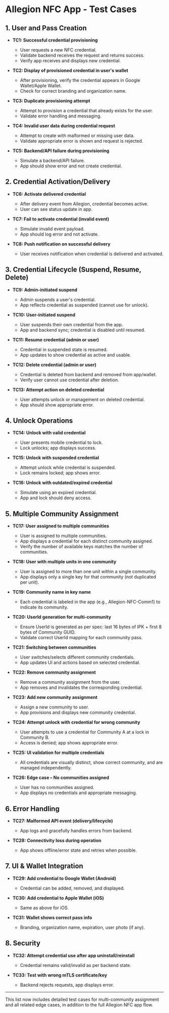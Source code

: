 # Allegion NFC App - Test Cases

## 1. User and Pass Creation

- **TC1: Successful credential provisioning**
  - User requests a new NFC credential.
  - Validate backend receives the request and returns success.
  - Verify app receives and displays new credential.

- **TC2: Display of provisioned credential in user's wallet**
  - After provisioning, verify the credential appears in Google Wallet/Apple Wallet.
  - Check for correct branding and organization name.

- **TC3: Duplicate provisioning attempt**
  - Attempt to provision a credential that already exists for the user.
  - Validate error handling and messaging.

- **TC4: Invalid user data during credential request**
  - Attempt to create with malformed or missing user data.
  - Validate appropriate error is shown and request is rejected.

- **TC5: Backend/API failure during provisioning**
  - Simulate a backend/API failure.
  - App should show error and not create credential.

## 2. Credential Activation/Delivery

- **TC6: Activate delivered credential**
  - After delivery event from Allegion, credential becomes active.
  - User can see status update in app.

- **TC7: Fail to activate credential (invalid event)**
  - Simulate invalid event payload.
  - App should log error and not activate.

- **TC8: Push notification on successful delivery**
  - User receives notification when credential is delivered and activated.

## 3. Credential Lifecycle (Suspend, Resume, Delete)

- **TC9: Admin-initiated suspend**
  - Admin suspends a user's credential.
  - App reflects credential as suspended (cannot use for unlock).

- **TC10: User-initiated suspend**
  - User suspends their own credential from the app.
  - App and backend sync; credential is disabled until resumed.

- **TC11: Resume credential (admin or user)**
  - Credential in suspended state is resumed.
  - App updates to show credential as active and usable.

- **TC12: Delete credential (admin or user)**
  - Credential is deleted from backend and removed from app/wallet.
  - Verify user cannot use credential after deletion.

- **TC13: Attempt action on deleted credential**
  - User attempts unlock or management on deleted credential.
  - App should show appropriate error.

## 4. Unlock Operations

- **TC14: Unlock with valid credential**
  - User presents mobile credential to lock.
  - Lock unlocks; app displays success.

- **TC15: Unlock with suspended credential**
  - Attempt unlock while credential is suspended.
  - Lock remains locked; app shows error.

- **TC16: Unlock with outdated/expired credential**
  - Simulate using an expired credential.
  - App and lock should deny access.

## 5. Multiple Community Assignment

- **TC17: User assigned to multiple communities**
  - User is assigned to multiple communities.
  - App displays a credential for each distinct community assigned.
  - Verify the number of available keys matches the number of communities.

- **TC18: User with multiple units in one community**
  - User is assigned to more than one unit within a single community.
  - App displays only a single key for that community (not duplicated per unit).

- **TC19: Community name in key name**
  - Each credential is labeled in the app (e.g., Allegion-NFC-Comm1) to indicate its community.

- **TC20: UserId generation for multi-community**
  - Ensure UserId is generated as per spec: last 16 bytes of IPK + first 8 bytes of Community GUID.
  - Validate correct UserId mapping for each community pass.

- **TC21: Switching between communities**
  - User switches/selects different community credentials.
  - App updates UI and actions based on selected credential.

- **TC22: Remove community assignment**
  - Remove a community assignment from the user.
  - App removes and invalidates the corresponding credential.

- **TC23: Add new community assignment**
  - Assign a new community to user.
  - App provisions and displays new community credential.

- **TC24: Attempt unlock with credential for wrong community**
  - User attempts to use a credential for Community A at a lock in Community B.
  - Access is denied; app shows appropriate error.

- **TC25: UI validation for multiple credentials**
  - All credentials are visually distinct, show correct community, and are managed independently.

- **TC26: Edge case – No communities assigned**
  - User has no communities assigned.
  - App displays no credentials and appropriate messaging.

## 6. Error Handling

- **TC27: Malformed API event (delivery/lifecycle)**
  - App logs and gracefully handles errors from backend.

- **TC28: Connectivity loss during operation**
  - App shows offline/error state and retries when possible.

## 7. UI & Wallet Integration

- **TC29: Add credential to Google Wallet (Android)**
  - Credential can be added, removed, and displayed.

- **TC30: Add credential to Apple Wallet (iOS)**
  - Same as above for iOS.

- **TC31: Wallet shows correct pass info**
  - Branding, organization name, expiration, user photo (if any).

## 8. Security

- **TC32: Attempt credential use after app uninstall/reinstall**
  - Credential remains valid/invalid as per backend state.

- **TC33: Test with wrong mTLS certificate/key**
  - Backend rejects requests, app displays error.

---

This list now includes detailed test cases for multi-community assignment and all related edge cases, in addition to the full Allegion NFC app flow.